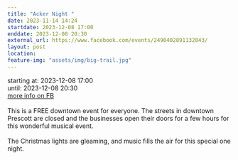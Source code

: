 ```yaml
---
title: "Acker Night "
date: 2023-11-14 14:24
startdate: 2023-12-08 17:00
enddate: 2023-12-08 20:30
external_url: https://www.facebook.com/events/2490402891132043/
layout: post
location: 
feature-img: "assets/img/big-trail.jpg"
---
```


starting at: 2023-12-08 17:00<br>until: 2023-12-08 20:30<br><a href="https://www.facebook.com/events/2490402891132043/">more info on FB</a><br><br>This is a FREE downtown event for everyone. The streets in downtown Prescott are closed and the businesses open their doors for a few hours for this wonderful musical event.<br>
  <br>
  The Christmas lights are gleaming, and music fills the air for this special one night.<br>
  <br>
  
